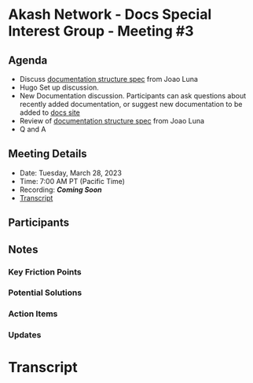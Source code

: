 
# Akash Network - Docs Special Interest Group - Meeting #3

## Agenda

- Discuss [documentation structure spec](https://github.com/akash-network/community/blob/main/sig-documentation/documentation-structure) from Joao Luna 
- Hugo Set up discussion.
- New Documentation discussion. Participants can ask questions about recently added documentation, or suggest new documentation to be added to [docs site](https://docs.akash.network/) 
- Review of [documentation structure spec](https://github.com/akash-network/community/blob/main/sig-documentation/documentation-structure) from Joao Luna
- Q and A

## Meeting Details

- Date: Tuesday, March 28, 2023
- Time: 7:00 AM PT (Pacific Time)
- Recording: ***Coming Soon***
- [Transcript](#transcript)

## Participants



## Notes

### Key Friction Points



### Potential Solutions



### Action Items


### Updates


# **Transcript**
